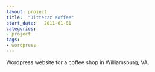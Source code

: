 ```yaml
---
layout: project
title:  "Jitterzz Koffee"
start_date:   2011-01-01
categories: 
- project
tags:
- wordpress
---
```


Wordpress website for a coffee shop in Williamsburg, VA.